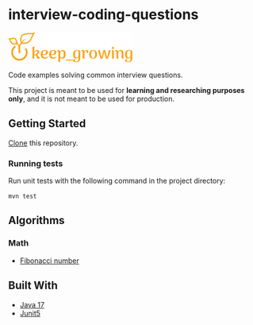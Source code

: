 # interview-coding-questions

[![keep growing logo](readme-images/logo_250x60.png)](https://keepgrowing.in)

Code examples solving common interview questions.

This project is meant to be used for **learning and researching purposes only**, and it is not meant to be used for
production.

## Getting Started

[Clone](https://docs.github.com/en/github/creating-cloning-and-archiving-repositories/cloning-a-repository-from-github/cloning-a-repository)
this repository.

### Running tests

Run unit tests with the following command in the project directory:

```shell
mvn test
```

## Algorithms

### Math

* [Fibonacci number](https://github.com/little-pinecone/interview-coding-questions/tree/master/src/main/java/in/keepgrowing/interviewcodingquestions/algorithms/math/fibonacci)

## Built With

* [Java 17](https://keepgrowing.in/java/how-to-install-openjdk-17-on-ubuntu/)
* [Junit5](https://junit.org/junit5/docs/current/user-guide/#overview)